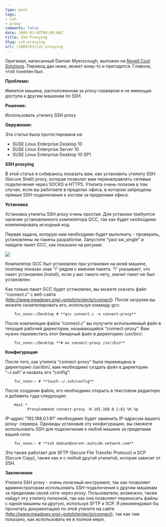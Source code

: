 ```yaml
---
type: post
tags:
- ssh
- proxy
comments: false
date: 2009-03-03T00:00:00Z
title: SSH Proxying
Slug: ssh-proxying
url: /2009/03/ssh-proxying
---
```


Оригинал, написанный Damian Myerscough, выложен на [Novell Cool Solutions](http://www.novell.com/coolsolutions/feature/19772.html). Перевод
дан ниже, может кому-то и пригодится. Главное, чтоб понятен был.

**Проблема:**

Имеется машина, расположенная за proxy-сервером и не имеющая доступа к другим
машинам по SSH.

**Решение:**

Использовать утилиту SSH proxy

**Окружение:**

Эта статья была протестирована на:

  * SUSE Linux Enterprise Desktop 10
  * SUSE Linux Enterprise Server 10
  * SUSE Linux Enterprise Desktop 10 SP1

**SSH proxying**

В этой статье я собираюсь показать вам, как установить утилиту SSH (Secure
Shell) proxy, которая позволит вам перенаправлять сетевые подключения через
SOCKS и HTTPS. Утилита очень полезна в том случае, если вы работаете в
пределах офиса, в котором запрещены прямые SSH-подключения к хостам за
пределами офиса.

**Установка**

Установка утилиты SSH proxy очень простая. Для устаноки требуется наличие
установленного компилятора GCC, так как будет необходимо компилировать
исходный код.

Первая задача, которую нам необходимо будет выполнить - проверить, установлены
ли пакеты разработки. Запустите “yast sw_single” и найдите пакет GCC, как
показано на рисунке.

[![](/images/2009/03/03/19772-1.jpg)](/images/2009/03/03/19772-1.jpg)

Компилятор GCC был установлен при установке на моей машине, поэтому показан
знак “i” рядом с именем пакета. “i” указывает, что пакет установлен (install),
если у вас такого нету, значит пакет не был установлен.

Как только пакет GCC будет установлен, вы можете скачать файл “connect.c” с
веб-сайта (http://www.meadowy.org/~gotoh/projects/connect). После загрузки вы
можете скомпилировать его, используя команду gcc:

		fsc_nono:~/Desktop # **gcc connect.c -o connect-proxy**

После компиляции файла “connect.c” вы получите испольняемый файл в текущей
рабочей директории, называющийся “connect-proxy”. Вам нужно переместить этот
бинарный файл в директорию /usr/bin/:

		fsc_nono:~/Desktop **# mv connect-proxy /usr/bin**

**Конфигурация**

После того, как утилита “connect-proxy” была перемещена в директорию
/usr/bin/, вам необходимо создать файл в директории “~/.ssh” и назвать его
“config”:

		fsc_nono:~ # **touch ~/.ssh/config**

После создания файла, его необходимо открыть в текстовом редакторе и добавить
туда следующее:

		Host *
		      ProxyCommand connect-proxy -H 192.168.0.1:81 %h %p

IP-адрес “192.168.0.1:81″ необходимо будет заменить IP-адресом вашего proxy-
сервера. Однажды установив эту конфигурацию, вы сможете использовать SSH для
подключения к любой машине за пределами вашей сети:

		fsc_nono:~ # **ssh damian@server.outside.network.com**

Это также работает для SFTP (Secure File Transfer Protocol) и SCP (Secure
Copy), также как и с любой другой утилитой, которая зависит от SSH.

**Заключение**

Утилита SSH proxy - очень полезный инструмент, так как позволяет
администраторам использовать SSH-подключения к другим машинам за пределами
своей сети через proxy. Пользователи, возможно, также найдут эту утилиту
полезной, так как она позволяет переносить файлы с одной машины на другую,
используя SFTP и SCP. Я рекомендовал бы прочитать документацию по этой утилите
на сайте (http://www.meadowy.org/~gotoh/projects/connect), так как там
показано, как использовать ее в полной мере.

